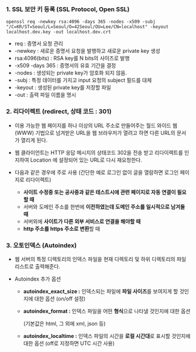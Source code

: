 ### 1. SSL 보안 키 등록 (SSL Protocol, Open SSL)



```
openssl req -newkey rsa:4096 -days 365 -nodes -x509 -subj "/C=KR/ST=Seoul/L=Seoul/O=42Seoul/OU=Lee/CN=localhost" -keyout localhost.dev.key -out localhost.dev.crt
```

- req : 증명서 요청 관리
- -newkey : 새로운 증명서 요청을 발행하고 새로운 private key 생성 
- rsa:4096(bits) : RSA key를 N bits의 사이즈로 발행 
- -x509 -days 365 : 증명서의 유효 기간을 결정
- -nodes : 생성되는 private key가 암호화 되지 않음.
- -subj : 특정 데이터를 가지고 input 요청의 subject 필드를 대체
- -keyout : 생성된 private key를 저장할 파일
- -out : 출력 파일 이름을 명시





### 2. 리다이렉트 (redirect, 상태 코드 : 301)

- 이용 가능한 웹 페이지를 하나 이상의 URL 주소로 만들어주는 월드 와이드 웹(WWW) 기법으로 넘겨받은 URL을 웹 브라우저가 열려고 하면 다른 URL의 문서가 열리게 된다.
- 웹 클라이언트는 HTTP 응답 메시지의 상태코드 302을 전송 받고 리다이렉트를 인지하여 Location 에 설정되어 있는 URL로 다시 재요청한다.
- 다음과 같은 경우에 주로 사용 (간단한 예로 로그인 없이 글을 열람하면 로그인 페이지로 리다이렉트)

  - **사이트 수정중 또는 공사중과 같은 테스트시에 관련 페이지로 자동 연결이 필요할 때**
  - 서버와 도메인 주소를 한번에 **이전하였는데 도메인 주소를 일시적으로 남겨둘 때**
  - 서버외에 **사이트가 다른 외부 서비스로 연결을 해야할 때**
  - **http 주소를 https 주소로 변환**할 때




### 3. 오토인덱스 (Autoindex)

- 웹 서버의 특정 디렉토리의 인덱스 파일을 현재 디렉토리 및 하위 디렉토리의 파일 리스트로 출력해준다.

- Autoindex 추가 옵션

  - **autoindex_exact_size :** 인덱스되는 파일에 **파일 사이즈**를 보여지게 할 것인지에 대한 옵션 (on/off 설정)

  - **autoindex_format :** 인덱스 파일을 어떤 **형식**으로 나타낼 것인지에 대한 옵션 

    (기본값은 html, 그 외에 xml,  json 등)

  - **autoindex_localtime :** 인덱스 파일의 시간을 **로컬 시간대**로 표시할 것인지에 대한 옵션 (off로 지정하면 UTC 시간 사용)